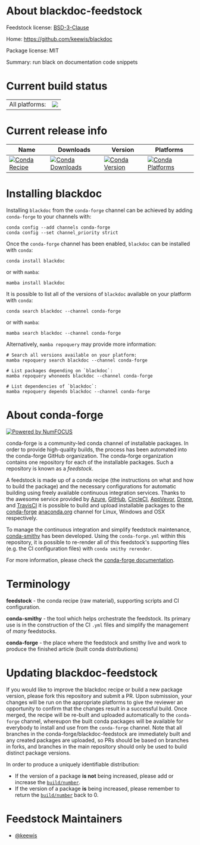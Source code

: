 About blackdoc-feedstock
========================

Feedstock license: [BSD-3-Clause](https://github.com/conda-forge/blackdoc-feedstock/blob/main/LICENSE.txt)

Home: https://github.com/keewis/blackdoc

Package license: MIT

Summary: run black on documentation code snippets

Current build status
====================


<table><tr><td>All platforms:</td>
    <td>
      <a href="https://dev.azure.com/conda-forge/feedstock-builds/_build/latest?definitionId=10782&branchName=main">
        <img src="https://dev.azure.com/conda-forge/feedstock-builds/_apis/build/status/blackdoc-feedstock?branchName=main">
      </a>
    </td>
  </tr>
</table>

Current release info
====================

| Name | Downloads | Version | Platforms |
| --- | --- | --- | --- |
| [![Conda Recipe](https://img.shields.io/badge/recipe-blackdoc-green.svg)](https://anaconda.org/conda-forge/blackdoc) | [![Conda Downloads](https://img.shields.io/conda/dn/conda-forge/blackdoc.svg)](https://anaconda.org/conda-forge/blackdoc) | [![Conda Version](https://img.shields.io/conda/vn/conda-forge/blackdoc.svg)](https://anaconda.org/conda-forge/blackdoc) | [![Conda Platforms](https://img.shields.io/conda/pn/conda-forge/blackdoc.svg)](https://anaconda.org/conda-forge/blackdoc) |

Installing blackdoc
===================

Installing `blackdoc` from the `conda-forge` channel can be achieved by adding `conda-forge` to your channels with:

```
conda config --add channels conda-forge
conda config --set channel_priority strict
```

Once the `conda-forge` channel has been enabled, `blackdoc` can be installed with `conda`:

```
conda install blackdoc
```

or with `mamba`:

```
mamba install blackdoc
```

It is possible to list all of the versions of `blackdoc` available on your platform with `conda`:

```
conda search blackdoc --channel conda-forge
```

or with `mamba`:

```
mamba search blackdoc --channel conda-forge
```

Alternatively, `mamba repoquery` may provide more information:

```
# Search all versions available on your platform:
mamba repoquery search blackdoc --channel conda-forge

# List packages depending on `blackdoc`:
mamba repoquery whoneeds blackdoc --channel conda-forge

# List dependencies of `blackdoc`:
mamba repoquery depends blackdoc --channel conda-forge
```


About conda-forge
=================

[![Powered by
NumFOCUS](https://img.shields.io/badge/powered%20by-NumFOCUS-orange.svg?style=flat&colorA=E1523D&colorB=007D8A)](https://numfocus.org)

conda-forge is a community-led conda channel of installable packages.
In order to provide high-quality builds, the process has been automated into the
conda-forge GitHub organization. The conda-forge organization contains one repository
for each of the installable packages. Such a repository is known as a *feedstock*.

A feedstock is made up of a conda recipe (the instructions on what and how to build
the package) and the necessary configurations for automatic building using freely
available continuous integration services. Thanks to the awesome service provided by
[Azure](https://azure.microsoft.com/en-us/services/devops/), [GitHub](https://github.com/),
[CircleCI](https://circleci.com/), [AppVeyor](https://www.appveyor.com/),
[Drone](https://cloud.drone.io/welcome), and [TravisCI](https://travis-ci.com/)
it is possible to build and upload installable packages to the
[conda-forge](https://anaconda.org/conda-forge) [anaconda.org](https://anaconda.org/)
channel for Linux, Windows and OSX respectively.

To manage the continuous integration and simplify feedstock maintenance,
[conda-smithy](https://github.com/conda-forge/conda-smithy) has been developed.
Using the ``conda-forge.yml`` within this repository, it is possible to re-render all of
this feedstock's supporting files (e.g. the CI configuration files) with ``conda smithy rerender``.

For more information, please check the [conda-forge documentation](https://conda-forge.org/docs/).

Terminology
===========

**feedstock** - the conda recipe (raw material), supporting scripts and CI configuration.

**conda-smithy** - the tool which helps orchestrate the feedstock.
                   Its primary use is in the construction of the CI ``.yml`` files
                   and simplify the management of *many* feedstocks.

**conda-forge** - the place where the feedstock and smithy live and work to
                  produce the finished article (built conda distributions)


Updating blackdoc-feedstock
===========================

If you would like to improve the blackdoc recipe or build a new
package version, please fork this repository and submit a PR. Upon submission,
your changes will be run on the appropriate platforms to give the reviewer an
opportunity to confirm that the changes result in a successful build. Once
merged, the recipe will be re-built and uploaded automatically to the
`conda-forge` channel, whereupon the built conda packages will be available for
everybody to install and use from the `conda-forge` channel.
Note that all branches in the conda-forge/blackdoc-feedstock are
immediately built and any created packages are uploaded, so PRs should be based
on branches in forks, and branches in the main repository should only be used to
build distinct package versions.

In order to produce a uniquely identifiable distribution:
 * If the version of a package **is not** being increased, please add or increase
   the [``build/number``](https://docs.conda.io/projects/conda-build/en/latest/resources/define-metadata.html#build-number-and-string).
 * If the version of a package **is** being increased, please remember to return
   the [``build/number``](https://docs.conda.io/projects/conda-build/en/latest/resources/define-metadata.html#build-number-and-string)
   back to 0.

Feedstock Maintainers
=====================

* [@keewis](https://github.com/keewis/)

